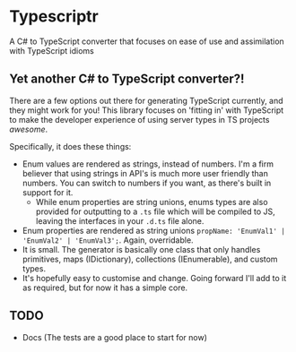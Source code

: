 # Typescriptr
A C# to TypeScript converter that focuses on ease of use and assimilation with TypeScript idioms

## Yet another C# to TypeScript converter?!
There are a few options out there for generating TypeScript currently, and they might work for you! This library focuses on 'fitting in' with TypeScript to make the developer experience of using server types in TS projects _awesome_. 

Specifically, it does these things:
- Enum values are rendered as strings, instead of numbers. I'm a firm believer that using strings in API's is much more user friendly than numbers. You can switch to numbers if you want, as there's built in support for it.
  - While enum properties are string unions, enums types are also provided for outputting to a `.ts` file which will be compiled to JS, leaving the interfaces in your `.d.ts` file alone.
- Enum properties are rendered as string unions `propName: 'EnumVal1' | 'EnumVal2' | 'EnumVal3';`. Again, overridable.
- It is small. The generator is basically one class that only handles primitives, maps (IDictionary), collections (IEnumerable), and custom types.
- It's hopefully easy to customise and change. Going forward I'll add to it as required, but for now it has a simple core.


## TODO
- Docs (The tests are a good place to start for now)